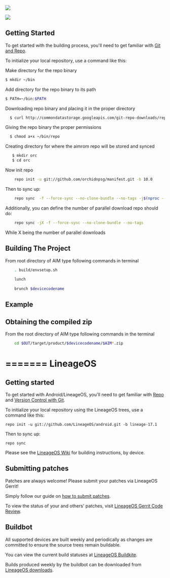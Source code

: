 
<img src="https://raw.githubusercontent.com/AIMROM/manifest/N/logo.png">



[![](https://github.com/AIMROM/manifest/raw/o/tg.png)](https://t.me/joinchat/AAAAAEGlvThIxMq8yPB1JA)

Getting Started
---------------
To get started with the building process, you'll need to get familiar with [Git and Repo](http://source.android.com/source/using-repo.html).

To initialize your local repository, use a command like this:

Make directory for the repo binary

  ```bash
  $ mkdir ~/bin
 ```

Add directory for the repo binary to its path

  ```bash
  $ PATH=~/bin:$PATH
  
  ```
  
Downloading repo binary and placing it in the proper directory

```bash
  $ curl http://commondatastorage.googleapis.com/git-repo-downloads/repo > ~/bin/repo
```

Giving the repo binary the proper permissions

```bash
  $ chmod a+x ~/bin/repo
```
Creating directory for where the aimrom repo will be stored and synced

```bash
   $ mkdir orc
   $ cd orc
```
Now init repo

```bash
    repo init -u git://github.com/orchidnpsg/manifest.git -b 10.0
```

Then to sync up:

```bash
    repo sync  -f --force-sync --no-clone-bundle --no-tags -j$(nproc --all)
```
Additionally, you can define the number of parallel download repo should do:

```bash
    repo sync -jX -f --force-sync --no-clone-bundle --no-tags
```

While X being the number of parallel downloads

 Building The Project
 ----------------------------------

From root directory of AIM type following commands in terminal

```bash
	. build/envsetup.sh
   
    lunch 
   
	brunch $devicecodename
```

Example
---------------



Obtaining the compiled zip
----------------------------------------------

From the root directory of AIM type following commands in the terminal

```bash
	cd $OUT/target/product/$devicecodename/$AIM*.zip
```	
=======
LineageOS
===========

Getting started
---------------

To get started with Android/LineageOS, you'll need to get
familiar with [Repo](https://source.android.com/source/using-repo.html) and [Version Control with Git](https://source.android.com/source/version-control.html).

To initialize your local repository using the LineageOS trees, use a command like this:
```
repo init -u git://github.com/LineageOS/android.git -b lineage-17.1
```
Then to sync up:
```
repo sync
```
Please see the [LineageOS Wiki](https://wiki.lineageos.org/) for building instructions, by device.


Submitting patches
------------------
Patches are always welcome! Please submit your patches via LineageOS Gerrit!

Simply follow our guide on [how to submit patches](https://wiki.lineageos.org/submitting-patch-howto.html).

To view the status of your and others' patches, visit [LineageOS Gerrit Code Review](https://review.lineageos.org/).


Buildbot
--------

All supported devices are built weekly and periodically as changes are committed to ensure the source trees remain buildable.

You can view the current build statuses at [LineageOS Buildkite](https://buildkite.com/lineageos).

Builds produced weekly by the buildbot can be downloaded from [LineageOS downloads](https://download.lineageos.org/).

